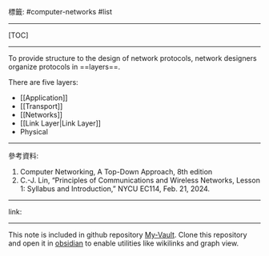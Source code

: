 標籤: #computer-networks #list 

---

[TOC]

---

To provide structure to the design of network protocols, network designers organize protocols in ==layers==.

There are five layers:

- [[Application]]
- [[Transport]]
- [[Networks]]
- [[Link Layer|Link Layer]]
- Physical

---

參考資料:

1. Computer Networking, A Top-Down Approach, 8th edition
2. C.-J. Lin, “Principles of Communications and Wireless Networks, Lesson 1: Syllabus and Introduction,” NYCU EC114, Feb. 21, 2024.

---

link:


---

This note is included in github repository [My-Vault](https://github.com/LittleD3092/My-Vault.git). Clone this repository and open it in [obsidian](https://obsidian.md/) to enable utilities like wikilinks and graph view.